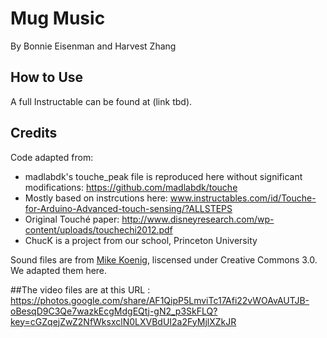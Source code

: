 # Mug Music

By Bonnie Eisenman and Harvest Zhang

## How to Use

A full Instructable can be found at (link tbd).

## Credits

Code adapted from:
- madlabdk's touche_peak file is reproduced here without significant modifications: https://github.com/madlabdk/touche
- Mostly based on instrcutions here: www.instructables.com/id/Touche-for-Arduino-Advanced-touch-sensing/?ALLSTEPS
- Original Touché paper: http://www.disneyresearch.com/wp-content/uploads/touchechi2012.pdf
- ChucK is a project from our school, Princeton University

Sound files are from [Mike Koenig](http://koenigmediallc.com/mike-koenig-nc.php), liscensed under Creative Commons 3.0. We adapted them here.

##The video files are at this URL : https://photos.google.com/share/AF1QipP5LmviTc17Afi22vWOAvAUTJB-oBesqD9C3Qe7wazkEcgMdgEQtj-gN2_p3SkFLQ?key=cGZqejZwZ2NfWksxclN0LXVBdUI2a2FyMjlXZkJR

